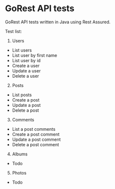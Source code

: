 # GoRest API tests

GoRest API tests written in Java using Rest Assured.

Test list:
1. Users
  * List users
  * List user by first name
  * List user by id
  * Create a user
  * Update a user
  * Delete a user
2. Posts
  * List posts
  * Create a post
  * Update a post
  * Delete a post
3. Comments
  * List a post comments
  * Create a post comment
  * Update a post comment
  * Delete a post comment
4. Albums
  * Todo
5. Photos
  * Todo
